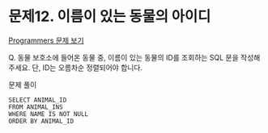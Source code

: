 # 문제12. 이름이 있는 동물의 아이디
[Programmers 문제 보기](https://school.programmers.co.kr/learn/courses/30/lessons/59407)

Q. 동물 보호소에 들어온 동물 중, 이름이 있는 동물의 ID를 조회하는 SQL 문을 작성해주세요. 단, ID는 오름차순 정렬되어야 합니다.

문제 풀이
```mysql
SELECT ANIMAL_ID
FROM ANIMAL_INS
WHERE NAME IS NOT NULL
ORDER BY ANIMAL_ID
```
